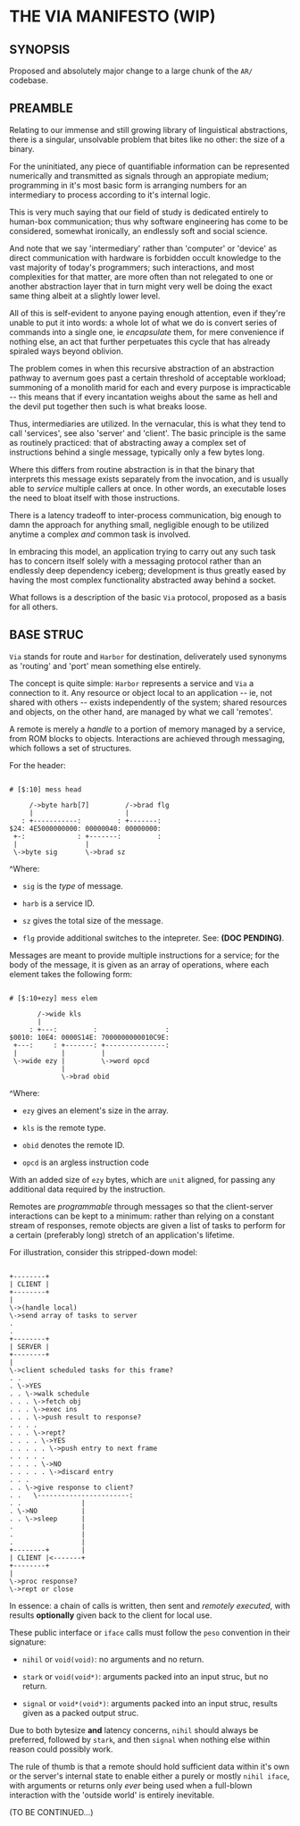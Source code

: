 # THE VIA MANIFESTO (WIP)

## SYNOPSIS

Proposed and absolutely major change to a large chunk of the `AR/` codebase.

## PREAMBLE

Relating to our immense and still growing library of linguistical abstractions, there is a singular, unsolvable problem that bites like no other: the size of a binary.

For the uninitiated, any piece of quantifiable information can be represented numerically and transmitted as signals through an appropiate medium; programming in it's most basic form is arranging numbers for an intermediary to process according to it's internal logic.

This is very much saying that our field of study is dedicated entirely to human-box communication; thus why software engineering has come to be considered, somewhat ironically, an endlessly soft and social science.

And note that we say 'intermediary' rather than 'computer' or 'device' as direct communication with hardware is forbidden occult knowledge to the vast majority of today's programmers; such interactions, and most complexities for that matter, are more often than not relegated to one or another abstraction layer that in turn might very well be doing the exact same thing albeit at a slightly lower level.

All of this is self-evident to anyone paying enough attention, even if they're unable to put it into words: a whole lot of what we do is convert series of commands into a single one, ie *encapsulate* them, for mere convenience if nothing else, an act that further perpetuates this cycle that has already spiraled ways beyond oblivion.

The problem comes in when this recursive abstraction of an abstraction pathway to avernum goes past a certain threshold of acceptable workload; summoning of a monolith marid for each and every purpose is impracticable -- this means that if every incantation weighs about the same as hell and the devil put together then such is what breaks loose.

Thus, intermediaries are utilized. In the vernacular, this is what they tend to call 'services', see also 'server' and 'client'. The basic principle is the same as routinely practiced: that of abstracting away a complex set of instructions behind a single message, typically only a few bytes long.

Where this differs from routine abstraction is in that the binary that interprets this message exists separately from the invocation, and is usually able to *service* multiple callers at once. In other words, an executable loses the need to bloat itself with those instructions.

There is a latency tradeoff to inter-process communication, big enough to damn the approach for anything small, negligible enough to be utilized anytime a complex *and* common task is involved.

In embracing this model, an application trying to carry out any such task has to concern itself solely with a messaging protocol rather than an endlessly deep dependency iceberg; development is thus greatly eased by having the most complex functionality abstracted away behind a socket.

What follows is a description of the basic `Via` protocol, proposed as a basis for all others.

## BASE STRUC

`Via` stands for route and `Harbor` for destination, deliverately used synonyms as 'routing' and 'port' mean something else entirely.

The concept is quite simple: `Harbor` represents a service and `Via` a connection to it. Any resource or object local to an application -- ie, not shared with others -- exists independently of the system; shared resources and objects, on the other hand, are managed by what we call 'remotes'.

A remote is merely a *handle* to a portion of memory managed by a service, from ROM blocks to objects. Interactions are achieved through messaging, which follows a set of structures.

For the header:

```$

# [$:10] mess head

     /->byte harb[7]         /->brad flg
     |                       |
   : +-----------:         : +-------:
$24: 4E5000000000: 00000040: 00000000:
 +-:             : +-------:         :
 |                 |
 \->byte sig       \->brad sz

```

^Where:

- `sig` is the *type* of message.

- `harb` is a service ID.

- `sz` gives the total size of the message.

- `flg` provide additional switches to the intepreter. See: __(DOC PENDING)__.


Messages are meant to provide multiple instructions for a service; for the body of the message, it is given as an array of operations, where each element takes the following form:

```$

# [$:10+ezy] mess elem

       /->wide kls
       |
     : +---:         :                 :
$0010: 10E4: 0000S14E: 7000000000010C9E:
 +---:     : +-------: +---------------:
 |           |         |
 \->wide ezy |         \->word opcd
             |
             \->brad obid

```

^Where:

- `ezy` gives an element's size in the array.

- `kls` is the remote type.

- `obid` denotes the remote ID.

- `opcd` is an argless instruction code


With an added size of `ezy` bytes, which are `unit` aligned, for passing any additional data required by the instruction.

Remotes are *programmable* through messages so that the client-server interactions can be kept to a minimum: rather than relying on a constant stream of responses, remote objects are given a list of tasks to perform for a certain (preferably long) stretch of an application's lifetime.

For illustration, consider this stripped-down model:

```$

+--------+
| CLIENT |
+--------+
|
\->(handle local)
\->send array of tasks to server
.
.
+--------+
| SERVER |
+--------+
|
\->client scheduled tasks for this frame?
. .
. \->YES
. . \->walk schedule
. . . \->fetch obj
. . . \->exec ins
. . . \->push result to response?
. . . .
. . . \->rept?
. . . . \->YES
. . . . . \->push entry to next frame
. . . . .
. . . . \->NO
. . . . . \->discard entry
. . .
. . \->give response to client?
. .   \-----------------------:
. .               |
. \->NO           |
. . \->sleep      |
.                 |
.                 |
.                 |
+--------+        |
| CLIENT |<-------+
+--------+
|
\->proc response?
\->rept or close

```

In essence: a chain of calls is written, then sent and *remotely executed*, with results __optionally__ given back to the client for local use.

These public interface or `iface` calls must follow the `peso` convention in their signature:

- `nihil` or `void(void)`: no arguments and no return.

- `stark` or `void(void*)`: arguments packed into an input struc, but no return.

- `signal` or `void*(void*)`: arguments packed into an input struc, results given as a packed output struc.


Due to both bytesize __and__ latency concerns, `nihil` should always be preferred, followed by `stark`, and then `signal` when nothing else within reason could possibly work.

The rule of thumb is that a remote should hold sufficient data within it's own or the server's internal state to enable either a purely or mostly `nihil iface`, with arguments or returns only *ever* being used when a full-blown interaction with the 'outside world' is entirely inevitable.

(TO BE CONTINUED...)

